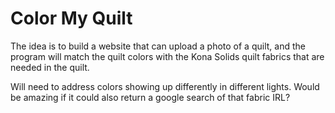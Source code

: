 # Color My Quilt

The idea is to build a website that can upload a photo of a quilt, and the program will match the quilt colors with the Kona Solids quilt fabrics that are needed in the quilt.

Will need to address colors showing up differently in different lights. Would be amazing if it could also return a google search of that fabric IRL?
